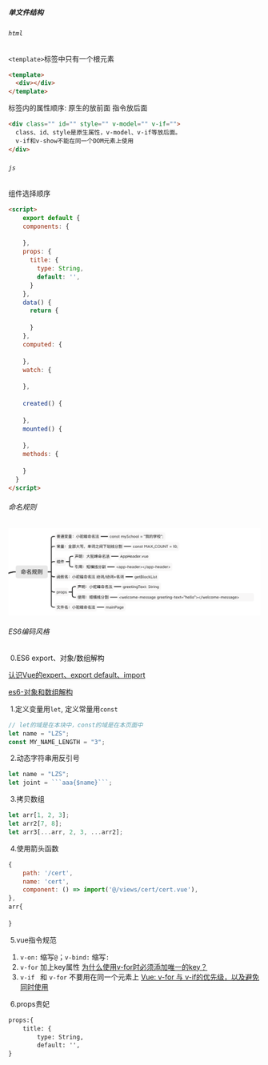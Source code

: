 ##### 单文件结构

###### ```html```

```<template>```标签中只有一个根元素

```html
<template>
  <div></div>
</template>
```

标签内的属性顺序: 原生的放前面 指令放后面

```html
<div class="" id="" style="" v-model="" v-if="">
  class、id、style是原生属性，v-model、v-if等放后面。
  v-if和v-show不能在同一个DOM元素上使用
</div>
```

###### ```js```

组件选择顺序

```html
<script>
	export default {
    components: {
      
    },
    props: {
      title: {
        type: String,
        default: '',
      }
    },
    data() {
      return {
        
      }
    },
    computed: {
      
    },
    watch: {
      
    },
    
    created() {
      
    },
    mounted() {
      
    },
    methods: {
      
    }
  }
</script>
```

###### 命名规则

![image-20201030192516844](./images/NamingRules.png)

###### ES6编码风格

​	0.ES6 export、对象/数组解构

[认识Vue的expert、export default、import](https://blog.csdn.net/harry5508/article/details/84025146)

[es6-对象和数组解构](https://juejin.im/post/6844903958104768519)

​	1.定义变量用```let```, 定义常量用```const```

```js
// let的域是在本块中，const的域是在本页面中
let name = "LZS";
const MY_NAME_LENGTH = "3";
```

​	2.动态字符串用反引号

```js
let name = "LZS";
let joint = ```aaa{$name}```;
```

​	3.拷贝数组

```js
let arr[1, 2, 3];
let arr2[7, 8];
let arr3[...arr, 2, 3, ...arr2];
```

​	4.使用箭头函数

```js
{
	path: '/cert',
	name: 'cert',
	component: () => import('@/views/cert/cert.vue'),
},
arr{
  
}
```

​	5.vue指令规范

1. ```v-on:``` 缩写```@```；```v-bind:``` 缩写```:```
2. ```v-for``` 加上key属性 [为什么使用v-for时必须添加唯一的key？](https://juejin.im/post/6844903577215827982)
3. ```v-if ``` 和 ```v-for``` 不要用在同一个元素上 [Vue: v-for 与 v-if的优先级，以及避免同时使用](https://juejin.im/post/6844903901410361352)

​	6.props贵妃

```html
props:{
	title: {
		type: String,
		default: '',
}
```







